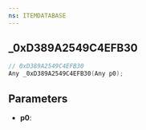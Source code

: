 ```yaml
---
ns: ITEMDATABASE
---
```

## _0xD389A2549C4EFB30

```c
// 0xD389A2549C4EFB30
Any _0xD389A2549C4EFB30(Any p0);
```

## Parameters
* **p0**:
